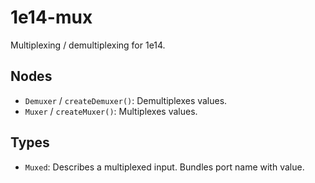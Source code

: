 1e14-mux
========

Multiplexing / demultiplexing for 1e14.

Nodes
-----

* `Demuxer` / `createDemuxer()`: Demultiplexes values.
* `Muxer` / `createMuxer()`: Multiplexes values.

Types
-----

* `Muxed`: Describes a multiplexed input. Bundles port name with value.
